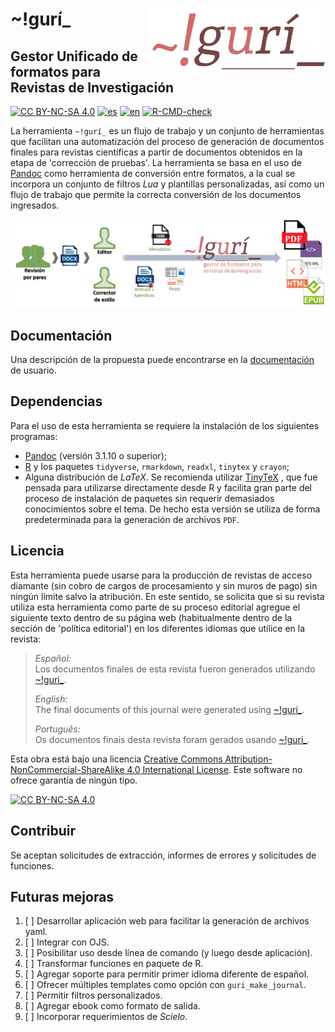# \~!gurí\_<a href="https://github.com/estedeahora/guri"><img src="docs/figures/guri_logo.png" align="right" height="100"/></a>

## Gestor Unificado de formatos para Revistas de Investigación

<!-- badges: start -->
[![CC BY-NC-SA 4.0](https://img.shields.io/badge/License-CC%20BY--NC--SA%204.0-lightgrey.svg)](http://creativecommons.org/licenses/by-nc-sa/4.0/) [![es](https://img.shields.io/badge/lang-es-yellow.svg)](https://github.com/estedeahora/guri/blob/main/README.md) [![en](https://img.shields.io/badge/lang-en-red.svg)](https://github.com/estedeahora/guri/blob/main/README.en.md) <!-- [![pt-br](https://img.shields.io/badge/lang-pt--br-green.svg)](https://github.com/jonatasemidio/multilanguage-readme-pattern/blob/master/README.pt-br.md)-->
[![R-CMD-check](https://github.com/estedeahora/guri/actions/workflows/R-CMD-check.yaml/badge.svg)](https://github.com/estedeahora/guri/actions/workflows/R-CMD-check.yaml)
<!-- badges: end -->

La herramienta `~!gurí_` es un flujo de trabajo y un conjunto de herramientas que facilitan una automatización del proceso de generación de documentos finales para revistas científicas a partir de documentos obtenidos en la etapa de 'corrección de pruebas'. La herramienta se basa en el uso de [Pandoc](https://pandoc.org/) como herramienta de conversión entre formatos, a la cual se incorpora un conjunto de filtros *Lua* y plantillas personalizadas, así como un flujo de trabajo que permite la correcta conversión de los documentos ingresados.

![Esquema general](docs/figures/scheme_gral.png)

## Documentación

Una descripción de la propuesta puede encontrarse en la [documentación](https://estedeahora.github.io/guri/) de usuario.

## Dependencias

Para el uso de esta herramienta se requiere la instalación de los siguientes programas:

-   [Pandoc](https://pandoc.org/) (versión 3.1.10 o superior);
-   [R](https://cran.r-project.org/) y los paquetes `tidyverse`, `rmarkdown`, `readxl`, `tinytex` y `crayon`;
-   Alguna distribución de *LaTeX*. Se recomienda utilizar [TinyTeX](https://yihui.org/tinytex/) , que fue pensada para utilizarse directamente desde R y facilita gran parte del proceso de instalación de paquetes sin requerir demasiados conocimientos sobre el tema. De hecho esta versión se utiliza de forma predeterminada para la generación de archivos `PDF`.

## Licencia

Esta herramienta puede usarse para la producción de revistas de acceso diamante (sin cobro de cargos de procesamiento y sin muros de pago) sin ningún límite salvo la atribución. En este sentido, se solicita que si su revista utiliza esta herramienta como parte de su proceso editorial agregue el siguiente texto dentro de su página web (habitualmente dentro de la sección de 'política editorial') en los diferentes idiomas que utilice en la revista:

> *Español:*\
> Los documentos finales de esta revista fueron generados utilizando [\~!guri\_](https://github.com/estedeahora/guri).
>
> *English:*\
> The final documents of this journal were generated using [\~!guri\_](https://github.com/estedeahora/guri).
>
> *Português:*\
> Os documentos finais desta revista foram gerados usando [\~!guri\_](https://github.com/estedeahora/guri).

Esta obra está bajo una licencia [Creative Commons Attribution-NonCommercial-ShareAlike 4.0 International License](http://creativecommons.org/licenses/by-nc-sa/4.0/). Este software no ofrece garantía de ningún tipo.

[![CC BY-NC-SA 4.0](https://licensebuttons.net/l/by-nc-sa/4.0/88x31.png)](http://creativecommons.org/licenses/by-nc-sa/4.0/)

## Contribuir

Se aceptan solicitudes de extracción, informes de errores y solicitudes de funciones.

## Futuras mejoras

1.  [ ] Desarrollar aplicación web para facilitar la generación de archivos yaml.
2.  [ ] Integrar con OJS.
3.  [ ] Posibilitar uso desde línea de comando (y luego desde aplicación).
4.  [ ] Transformar funciones en paquete de R.
5.  [ ] Agregar soporte para permitir primer idioma diferente de español.
6.  [ ] Ofrecer múltiples templates como opción con `guri_make_journal`.
7.  [ ] Permitir filtros personalizados.
8.  [ ] Agregar ebook como formato de salida.
9.  [ ] Incorporar requerimientos de *Scielo*.
